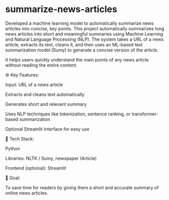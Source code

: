 # summarize-news-articles
Developed a machine learning model to automatically summarize news articles into concise, key points.
This project automatically summarizes long news articles into short and meaningful summaries using Machine Learning and Natural Language Processing (NLP). The system takes a URL of a news article, extracts its text, cleans it, and then uses an ML-based text summarization model (Sumy) to generate a concise version of the article.

It helps users quickly understand the main points of any news article without reading the entire content.




⚙ Key Features:

Input: URL of a news article

Extracts and cleans text automatically

Generates short and relevant summary

Uses NLP techniques like tokenization, sentence ranking, or transformer-based summarization

Optional Streamlit interface for easy use




🧠 Tech Stack:

Python


Libraries: NLTK / Sumy, newspaper (Article)

Frontend (optional): Streamlit




🎯 Goal:

To save time for readers by giving them a short and accurate summary of online news articles.
